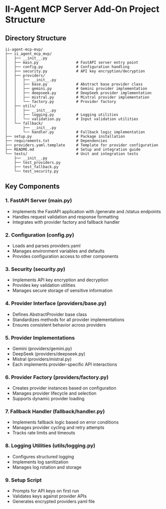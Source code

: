 # II-Agent MCP Server Add-On Project Structure

## Directory Structure
```
ii-agent-mcp-mvp/
├── ii_agent_mcp_mvp/
│   ├── __init__.py
│   ├── main.py                 # FastAPI server entry point
│   ├── config.py               # Configuration handling
│   ├── security.py             # API key encryption/decryption
│   ├── providers/
│   │   ├── __init__.py
│   │   ├── base.py             # Abstract base provider class
│   │   ├── gemini.py           # Gemini provider implementation
│   │   ├── deepseek.py         # DeepSeek provider implementation
│   │   ├── mistral.py          # Mistral provider implementation
│   │   └── factory.py          # Provider factory
│   ├── utils/
│   │   ├── __init__.py
│   │   ├── logging.py          # Logging utilities
│   │   └── validation.py       # Input validation utilities
│   └── fallback/
│       ├── __init__.py
│       └── handler.py          # Fallback logic implementation
├── setup.py                    # Package installation
├── requirements.txt            # Dependencies
├── providers.yaml.template     # Template for provider configuration
├── README.md                   # Setup and integration guide
└── tests/                      # Unit and integration tests
    ├── __init__.py
    ├── test_providers.py
    ├── test_fallback.py
    └── test_security.py
```

## Key Components

### 1. FastAPI Server (main.py)
- Implements the FastAPI application with /generate and /status endpoints
- Handles request validation and response formatting
- Integrates with provider factory and fallback handler

### 2. Configuration (config.py)
- Loads and parses providers.yaml
- Manages environment variables and defaults
- Provides configuration access to other components

### 3. Security (security.py)
- Implements API key encryption and decryption
- Provides key validation utilities
- Manages secure storage of sensitive information

### 4. Provider Interface (providers/base.py)
- Defines AbstractProvider base class
- Standardizes methods for all provider implementations
- Ensures consistent behavior across providers

### 5. Provider Implementations
- Gemini (providers/gemini.py)
- DeepSeek (providers/deepseek.py)
- Mistral (providers/mistral.py)
- Each implements provider-specific API interactions

### 6. Provider Factory (providers/factory.py)
- Creates provider instances based on configuration
- Manages provider lifecycle and selection
- Supports dynamic provider loading

### 7. Fallback Handler (fallback/handler.py)
- Implements fallback logic based on error conditions
- Manages provider cycling and retry attempts
- Tracks rate limits and timeouts

### 8. Logging Utilities (utils/logging.py)
- Configures structured logging
- Implements log sanitization
- Manages log rotation and storage

### 9. Setup Script
- Prompts for API keys on first run
- Validates keys against provider APIs
- Generates encrypted providers.yaml file
